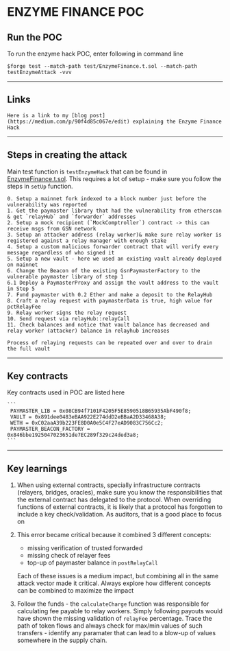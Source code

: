 # ENZYME FINANCE POC

## Run the POC

To run the enzyme hack POC, enter following in command line

```
$forge test --match-path test/EnzymeFinance.t.sol --match-path testEnzymeAttack -vvv
```

---

## Links

    Here is a link to my [blog post](https://medium.com/p/90f4d85c067e/edit) explaining the Enzyme Finance Hack

---

## Steps in creating the attack

Main test function is `testEnzymeHack` that can be found in [EnzymeFinance.t.sol](../test/EnzymeFinance.t.sol). This requires a lot of setup - make sure you follow the steps in `setUp` function.

    0. Setup a mainnet fork indexed to a block number just before the vulnerability was reported
    1. Get the paymaster library that had the vulnerability from etherscan & get `relayHub` and `forwarder` addresses
    2. Setup a mock recipient (`MockComptroller`) contract -> this can receive msgs from GSN network
    3. Setup an attacker address (relay worker)& make sure relay worker is registered against a relay manager with enough stake
    4. Setup a custom malicious forwarder contract that will verify every message regardless of who signed it
    5. Setup a new vault - here we used an existing vault already deployed on mainnet
    6. Change the Beacon of the existing GsnPaymasterFactory to the vulnerable paymaster library of step 1
    6.1 Deploy a PaymasterProxy and assign the vault address to the vault in Step 5
    7. Fund paymaster with 0.2 Ether and make a deposit to the RelayHub
    8. Craft a relay request with paymasterData is true, high value for pctRelayFee
    9. Relay worker signs the relay request
    10. Send request via relayHub::relayCall
    11. Check balances and notice that vault balance has decreased and relay worker (attacker) balance in relayhub increases

    Process of relaying requests can be repeated over and over to drain the full vault

---

## Key contracts

Key contracts used in POC are listed here

    ```
     PAYMASTER_LIB = 0x08CB94f7101F4205F5E8590518B65935AbF490f8;
     VAULT = 0x891dee0483eBAA922E274ddD2eBBaA2D33468A38;
     WETH = 0xC02aaA39b223FE8D0A0e5C4F27eAD9083C756Cc2;
     PAYMASTER_BEACON_FACTORY = 0x846bbe1925047023651de7EC289f329c24ded3a8;
    ```

---

## Key learnings

1. When using external contracts, specially infrastructure contracts (relayers, bridges, oracles), make sure you know the responsibilities that the external contract has delegated to the protocol. When overriding functions of external contracts, it is likely that a protocol has forgotten to include a key check/validation. As auditors, that is a good place to focus on

2. This error became critical because it combined 3 different concepts:

   - missing verification of trusted forwarded
   - missing check of relayer fees
   - top-up of paymaster balance in `postRelayCall`

   Each of these issues is a medium impact, but combining all in the same attack vector made it critical. Always explore how different concepts can be combined to maximize the impact

3. Follow the funds - the `calculateCharge` function was responsible for calculating fee payable to relay workers. Simply following payouts would have shown the missing validation of `relayFee` percentage. Trace the path of token flows and always check for max/min values of such transfers - identify any paramater that can lead to a blow-up of values somewhere in the supply chain.
